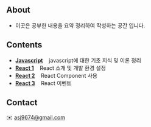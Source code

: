 
## About 
 * 이곳은 공부한 내용을 요약 정리하여 작성하는 공간 입니다.

## Contents 
* **[Javascript](./javascript.md)** &nbsp;&nbsp;  javascript에 대한 기초 지식 및 이론 정리
* **[React 1](./react.md)** &nbsp;&nbsp;  React 소개 및 개발 환경 설정 
* **[React 2](./react_02.md)** &nbsp;&nbsp;  React Component 사용
* **[React 3](./react_03.md)** &nbsp;&nbsp;  React 이벤트   

## Contact 
:envelope: asj9674@gmail.com

